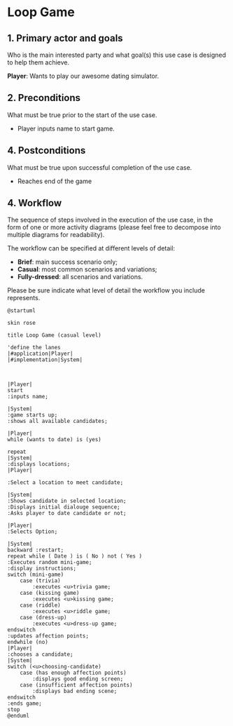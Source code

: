 # Loop Game

## 1. Primary actor and goals
Who is the main interested party and what goal(s) this use case is designed to help them achieve.

__Player__: Wants to play our awesome dating simulator.


## 2. Preconditions

What must be true prior to the start of the use case.

* Player inputs name to start game.

## 4. Postconditions

What must be true upon successful completion of the use case.

* Reaches end of the game

## 4. Workflow

The sequence of steps involved in the execution of the use case, in the form of one or more activity diagrams (please feel free to decompose into multiple diagrams for readability).

The workflow can be specified at different levels of detail:

* __Brief__: main success scenario only;
* __Casual__: most common scenarios and variations;
* __Fully-dressed__: all scenarios and variations.

Please be sure indicate what level of detail the workflow you include represents.


```plantuml
@startuml

skin rose

title Loop Game (casual level)

'define the lanes
|#application|Player|
|#implementation|System|



|Player|
start
:inputs name;

|System|
:game starts up;
:shows all available candidates;

|Player|
while (wants to date) is (yes) 

repeat
|System|
:displays locations;
|Player|

:Select a location to meet candidate;

|System|
:Shows candidate in selected location;
:Displays initial dialouge sequence;
:Asks player to date candidate or not;

|Player|
:Selects Option;

|System|
backward :restart;
repeat while ( Date ) is ( No ) not ( Yes )
:Executes random mini-game;
:display instructions;
switch (mini-game)
    case (trivia) 
        :executes <u>trivia game;
    case (kissing game)
        :executes <u>kissing game;
    case (riddle)
        :executes <u>riddle game;
    case (dress-up)
        :executes <u>dress-up game;
endswitch
:updates affection points;
endwhile (no)
|Player|
:chooses a candidate;
|System|
switch (<u>choosing-candidate)
    case (has enough affection points) 
        :displays good ending screen;
    case (insufficient affection points)
        :displays bad ending scene;
endswitch
:ends game;
stop
@enduml